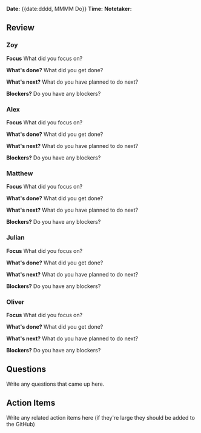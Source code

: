 **Date:** {{date:dddd, MMMM Do}} 
**Time:**
**Notetaker:**
## Review

### Zoy

**Focus**
What did you focus on?

**What's done?**
What did you get done?

**What's next?**
What do you have planned to do next?

**Blockers?**
Do you have any blockers?

### Alex

**Focus**
What did you focus on?

**What's done?**
What did you get done?

**What's next?**
What do you have planned to do next?

**Blockers?**
Do you have any blockers?

### Matthew

**Focus**
What did you focus on?

**What's done?**
What did you get done?

**What's next?**
What do you have planned to do next?

**Blockers?**
Do you have any blockers?

### Julian

**Focus**
What did you focus on?

**What's done?**
What did you get done?

**What's next?**
What do you have planned to do next?

**Blockers?**
Do you have any blockers?

### Oliver

**Focus**
What did you focus on?

**What's done?**
What did you get done?

**What's next?**
What do you have planned to do next?

**Blockers?**
Do you have any blockers?

## Questions

Write any questions that came up here.

## Action Items

Write any related action items here (if they're large they should be added to the GitHub)

